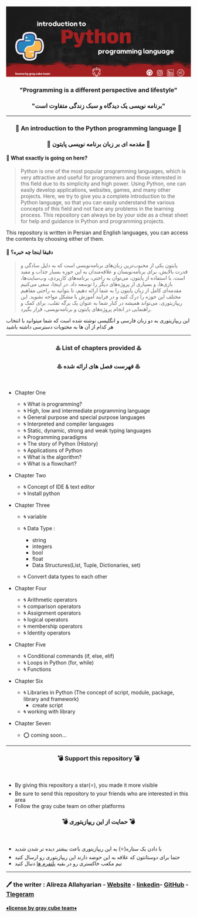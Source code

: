 
![Alt text](src/F3.png)

<h3 align="center">"Programming is a different perspective and lifestyle"</h3>
<h3 align="center">"برنامه نویسی یک دیدگاه و سبک زندگی متفاوت است"</h3>

***

<h3 align="center">💢 An introduction to the Python programming language 💢</h3>
<h3 align="center">💢 مقدمه ای بر زبان برنامه نویسی پایتون 💢</h3>

#### 🔷 What exactly is going on here?
> Python is one of the most popular programming languages, which is very attractive and useful for programmers and those interested in this field due to its simplicity and high power. Using Python, one can easily develop applications, websites, games, and many other projects.
Here, we try to give you a complete introduction to the Python language, so that you can easily understand the various concepts of this field and not face any problems in the learning process.
This repository can always be by your side as a cheat sheet for help and guidance in Python and programming projects.

This repository is written in Persian and English languages, you can access the contents by choosing either of them.

#### 🔷 دقیقا اینجا چه خبره؟
> پایتون یکی از محبوب‌ترین زبان‌های برنامه‌نویسی است که به دلیل سادگی و قدرت بالایش، برای برنامه‌نویسان و علاقه‌مندان به این حوزه بسیار جذاب و مفید است. با استفاده از پایتون، می‌توان به راحتی، برنامه‌های کاربردی، وب‌سایت‌ها، بازی‌ها، و بسیاری از پروژه‌های دیگر را توسعه داد.
در اینجا، سعی می‌کنیم مقدمه‌ای کامل از زبان پایتون را به شما ارائه دهیم، تا بتوانید به راحتی مفاهیم مختلف این حوزه را درک کنید و در فرایند آموزش با مشکل مواجه نشوید.
این ریپازیتوری، می‌تواند همیشه در کنار شما به عنوان یک برگه تقلب، برای کمک و راهنمایی در انجام پروژه‌های پایتون و برنامه‌نویسی، قرار بگیرد.

این ریپازیتوری به دو زبان فارسی و انگلیسی نوشته شده است که شما میتوانید با انتخاب هر کدام از آن ها به محتویات دسترسی داشته باشید 


***

<h3 align="center">♨️ List of chapters provided ♨️</h3>
<h3 align="center">♨️ فهرست فصل های ارائه شده ♨️</h3>
<br />


- Chapter One

  -  🌀 What is programming?
  -  🌀 High, low and intermediate programming language
  -  🌀 General purpose and special purpose languages
  -  🌀 Interpreted and compiler languages
  -  🌀 Static, dynamic, strong and weak typing languages
  -  🌀 Programming paradigms
  -  🌀 The story of Python (History)
  -  🌀 Applications of Python
  -  🌀 What is the algorithm? 
  -  🌀 What is a flowchart?

- Chapter Two

  -  🌀 Concept of IDE & text editor
  -  🌀 Install python 

- Chapter Three

  -  🌀 variable 
  -  🌀 Data Type :
  
     - string 
     - integers 
     - bool 
     - float
     - Data Structures(List, Tuple, Dictionaries, set)
     
   - 🌀 Convert data types to each other
  
- Chapter Four

  -  🌀 Arithmetic operators 
  -  🌀 comparison operators
  -  🌀 Assignment operators
  -  🌀 logical operators 
  -  🌀 membership operators
  -  🌀 Identity operators 

- Chapter Five

  - 🌀 Conditional commands (if, else, elif)
  - 🌀 Loops in Python (for, while)
  - 🌀 Functions 

- Chapter Six

  - 🌀 Libraries in Python (The concept of script, module, package, library and framework)
       - create script
  - 🌀 working with library 

- Chapter Seven 
  - ⭕️ coming soon...

***

<h3 align="center">💣 Support this repository 💣</h3>
<br />

- By giving this repository a star(⭐️), you made it more visible
- Be sure to send this repository to your friends who are interested in this area
- Follow the gray cube team on other platforms

<h3 align="center">💣 حمایت از این ریپازیتوری 💣</h3>
<br />

- با دادن یک ستاره(⭐️) به این ریپازیتوری باعث بیشتر دیده تر شدن شدید
- حتما برای دوستانتون که علاقه به این حوضه دارند این ریپازیتوری رو ارسال کنید 
- تیم مکعب خاکستری رو در بقیه [پلتفرم ها](https://graycubeteam.github.io/) دنبال کنید 

***
### 🖊 the writer : Alireza Allahyarian - [Website](http://microhex.info/) - [linkedin](https://www.linkedin.com/in/alireza-allahyarian-658658258/)- [GitHub](https://github.com/graymicro) - [Tlegeram](https://t.me/graycubeteam) 

#### **[♦️license by gray cube team♦️](graycubeteam.github.io)**


